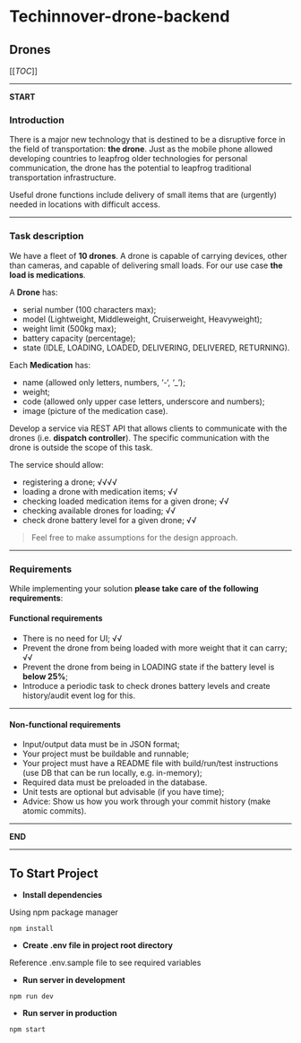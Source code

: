 # Techinnover-drone-backend

## Drones

[[_TOC_]]

---

**START**

### Introduction

There is a major new technology that is destined to be a disruptive force in the field of transportation: **the drone**. Just as the mobile phone allowed developing countries to leapfrog older technologies for personal communication, the drone has the potential to leapfrog traditional transportation infrastructure.

Useful drone functions include delivery of small items that are (urgently) needed in locations with difficult access.

---

### Task description

We have a fleet of **10 drones**. A drone is capable of carrying devices, other than cameras, and capable of delivering small loads. For our use case **the load is medications**.

A **Drone** has:

- serial number (100 characters max);
- model (Lightweight, Middleweight, Cruiserweight, Heavyweight);
- weight limit (500kg max);
- battery capacity (percentage);
- state (IDLE, LOADING, LOADED, DELIVERING, DELIVERED, RETURNING).

Each **Medication** has:

- name (allowed only letters, numbers, ‘-‘, ‘\_’);
- weight;
- code (allowed only upper case letters, underscore and numbers);
- image (picture of the medication case).

Develop a service via REST API that allows clients to communicate with the drones (i.e. **dispatch controller**). The specific communication with the drone is outside the scope of this task.

The service should allow:

- registering a drone; √√√√
- loading a drone with medication items; √√
- checking loaded medication items for a given drone; √√
- checking available drones for loading; √√
- check drone battery level for a given drone; √√

> Feel free to make assumptions for the design approach.

---

### Requirements

While implementing your solution **please take care of the following requirements**:

#### Functional requirements

- There is no need for UI; √√
- Prevent the drone from being loaded with more weight that it can carry; √√
- Prevent the drone from being in LOADING state if the battery level is **below 25%**;
- Introduce a periodic task to check drones battery levels and create history/audit event log for this.

---

#### Non-functional requirements

- Input/output data must be in JSON format;
- Your project must be buildable and runnable;
- Your project must have a README file with build/run/test instructions (use DB that can be run locally, e.g. in-memory);
- Required data must be preloaded in the database.
- Unit tests are optional but advisable (if you have time);
- Advice: Show us how you work through your commit history (make atomic commits).

---

**END**

---

## To Start Project

- **Install dependencies**

Using npm package manager

`npm install`

- **Create .env file in project root directory**

Reference .env.sample file to see required variables

- **Run server in development**

`npm run dev`

- **Run server in production**

`npm start`
